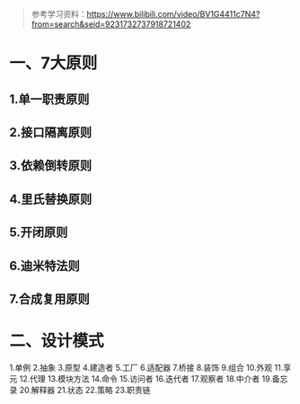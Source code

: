 > 参考学习资料：https://www.bilibili.com/video/BV1G4411c7N4?from=search&seid=9231732737918721402

# 一、7大原则

## 1.单一职责原则

## 2.接口隔离原则

## 3.依赖倒转原则

## 4.里氏替换原则

## 5.开闭原则

## 6.迪米特法则

## 7.合成复用原则

# 二、设计模式

1.单例
2.抽象
3.原型
4.建造者
5.工厂
6.适配器
7.桥接
8.装饰
9.组合
10.外观
11.享元
12.代理
13.模块方法
14.命令
15.访问者
16.迭代者
17.观察者
18.中介者
19.备忘录
20.解释器
21.状态
22.策略
23.职责链

